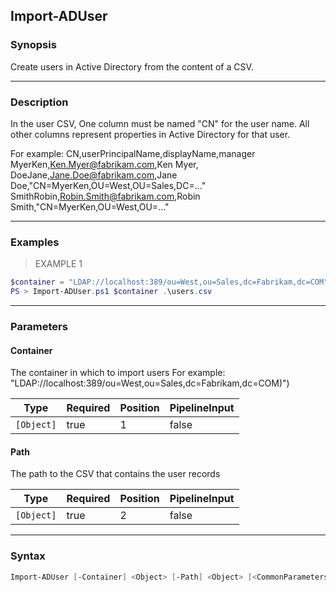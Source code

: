 Import-ADUser
-------------

### Synopsis
Create users in Active Directory from the content of a CSV.

---

### Description

In the user CSV, One column must be named "CN" for the user name.
All other columns represent properties in Active Directory for that user.

For example:
CN,userPrincipalName,displayName,manager
MyerKen,Ken.Myer@fabrikam.com,Ken Myer,
DoeJane,Jane.Doe@fabrikam.com,Jane Doe,"CN=MyerKen,OU=West,OU=Sales,DC=..."
SmithRobin,Robin.Smith@fabrikam.com,Robin Smith,"CN=MyerKen,OU=West,OU=..."

---

### Examples
> EXAMPLE 1

```PowerShell
$container = "LDAP://localhost:389/ou=West,ou=Sales,dc=Fabrikam,dc=COM"
PS > Import-ADUser.ps1 $container .\users.csv
```

---

### Parameters
#### **Container**
The container in which to import users
For example:
"LDAP://localhost:389/ou=West,ou=Sales,dc=Fabrikam,dc=COM)")

|Type      |Required|Position|PipelineInput|
|----------|--------|--------|-------------|
|`[Object]`|true    |1       |false        |

#### **Path**
The path to the CSV that contains the user records

|Type      |Required|Position|PipelineInput|
|----------|--------|--------|-------------|
|`[Object]`|true    |2       |false        |

---

### Syntax
```PowerShell
Import-ADUser [-Container] <Object> [-Path] <Object> [<CommonParameters>]
```
